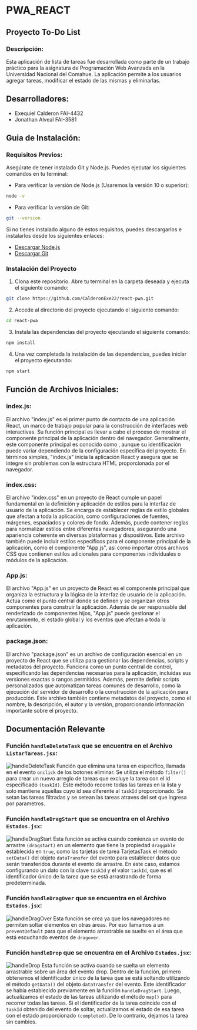 # PWA_REACT

## Proyecto To-Do List

### Descripción:
Esta aplicación de lista de tareas fue desarrollada como parte de un trabajo práctico para la asignatura de Programación Web Avanzada en la Universidad Nacional del Comahue. 
La aplicación permite a los usuarios agregar tareas, modificar el estado de las mismas y eliminarlas.

## Desarrolladores:
* Exequiel Calderon FAI-4432
* Jonathan Alveal FAI-3581

## Guia de Instalación:
### Requisitos Previos:
Asegúrate de tener instalado Git y Node.js. Puedes ejecutar los siguientes comandos en tu terminal:

* Para verificar la versión de Node.js (Usaremos la versión 10 o superior):
``` bash
node -v
```
* Para verificar la versión de Git:
``` bash
git --version
```
Si no tienes instalado alguno de estos requisitos, puedes descargarlos e instalarlos desde los siguientes enlaces:
* [Descargar Node.js](https://nodejs.org/en/download)
* [Descargar Git](https://git-scm.com/downloads)

### Instalación del Proyecto

1. Clona este repositorio. Abre tu terminal en la carpeta deseada y ejecuta el siguiente comando:
``` bash
git clone https://github.com/CalderonExe22/react-pwa.git
```
2. Accede al directorio del proyecto ejecutando el siguiente comando:
``` bash
cd react-pwa
```
3. Instala las dependencias del proyecto ejecutando el siguiente comando:
``` bash
npm install
```
4. Una vez completada la instalación de las dependencias, puedes iniciar el proyecto ejecutando:
``` bash
npm start
```

## Función de Archivos Iniciales:
### index.js:

El archivo "index.js" es el primer punto de contacto de una aplicación React, un marco de trabajo popular para la construcción de interfaces web interactivas. Su función principal es llevar a cabo el proceso de mostrar el componente principal de la aplicación dentro del navegador. Generalmente, este componente principal es conocido como <App />, aunque su identificación puede variar dependiendo de la configuración específica del proyecto. En términos simples, "index.js" inicia la aplicación React y asegura que se integre sin problemas con la estructura HTML proporcionada por el navegador.
### index.css:

El archivo "index.css" en un proyecto de React cumple un papel fundamental en la definición y aplicación de estilos para la interfaz de usuario de la aplicación. Se encarga de establecer reglas de estilo globales que afectan a toda la aplicación, como configuraciones de fuentes, márgenes, espaciados y colores de fondo. Además, puede contener reglas para normalizar estilos entre diferentes navegadores, asegurando una apariencia coherente en diversas plataformas y dispositivos. Este archivo también puede incluir estilos específicos para el componente principal de la aplicación, como el componente "App.js", así como importar otros archivos CSS que contienen estilos adicionales para componentes individuales o módulos de la aplicación.
### App.js:

El archivo "App.js" en un proyecto de React es el componente principal que organiza la estructura y la lógica de la interfaz de usuario de la aplicación. Actúa como el punto central donde se definen y se organizan otros componentes para construir la aplicación. Además de ser responsable del renderizado de componentes hijos, "App.js" puede gestionar el enrutamiento, el estado global y los eventos que afectan a toda la aplicación.
### package.json:

El archivo "package.json" es un archivo de configuración esencial en un proyecto de React que se utiliza para gestionar las dependencias, scripts y metadatos del proyecto. Funciona como un punto central de control, especificando las dependencias necesarias para la aplicación, incluidas sus versiones exactas o rangos permitidos. Además, permite definir scripts personalizados que automatizan tareas comunes de desarrollo, como la ejecución del servidor de desarrollo o la construcción de la aplicación para producción. Este archivo también contiene metadatos del proyecto, como el nombre, la descripción, el autor y la versión, proporcionando información importante sobre el proyecto.

## Documentación Relevante

### Función `handleDeleteTask` que se encuentra en el Archivo `ListarTareas.jsx`:
![handleDeleteTask](https://github.com/CalderonExe22/react-pwa/assets/94760108/12de5dc6-e5e3-449d-b521-07bf643e4b67)
Función que elimina una tarea en especifico, llamada en el evento `onclick` de los botones eliminar. Se utiliza el método `filter()` para crear un nuevo arreglo de tareas que excluye la tarea con el id especificado `(taskId)`. Este método recorre todas las tareas en la lista y solo mantiene aquellas cuyo id sea diferente al `taskId` proporcionado. Se setan las tareas filtradas y se setean las tareas atraves del set que ingresa por parametros.

### Función `handleDragStart` que se encuentra en el Archivo `Estados.jsx`:
![handleDragStart](https://github.com/CalderonExe22/react-pwa/assets/94760108/3a9a162e-8933-4eba-a4d0-c487c14a1129)
Esta función se activa cuando comienza un evento de arrastre `(dragstart)` en un elemento que tiene la propiedad `draggable` establecida en `true`, como las tarjetas de tarea TarjetasTask el método `setData()` del objeto `dataTransfer` del evento para establecer datos que serán transferidos durante el evento de arrastre. En este caso, estamos configurando un dato con la clave `taskId` y el valor `taskId`, que es el identificador único de la tarea que se está arrastrando de forma predeterminada.

### Función `handleDragOver` que se encuentra en el Archivo `Estados.jsx`:
![handleDragOver](https://github.com/CalderonExe22/react-pwa/assets/94760108/fc06c162-e294-4a84-a763-1b482f3a9d99)
Esta función se crea ya que los navegadores no permiten soltar elementos en otras áreas. Por eso llamamos a un `preventDefault` para que el elemento arrastrable se suelte en el área que está escuchando eventos de `dragover`.

### Función `handleDrop` que se encuentra en el Archivo `Estados.jsx`:
![handleDrop](https://github.com/CalderonExe22/react-pwa/assets/94760108/c6d32fe4-4ad0-44fe-8c48-2b7194872458)
Esta función se activa cuando se suelta un elemento arrastrable sobre un área del evento drop. Dentro de la función, primero obtenemos el identificador único de la tarea que se está soltando utilizando el método `getData()` del objeto `dataTransfer` del evento. Este identificador se había establecido previamente en la función `handleDragStart`. Luego, actualizamos el estado de las tareas utilizando el método `map()` para recorrer todas las tareas. Si el identificador de la tarea coincide con el `taskId` obtenido del evento de soltar, actualizamos el estado de esa tarea con el estado proporcionado `(completed)`. De lo contrario, dejamos la tarea sin cambios.